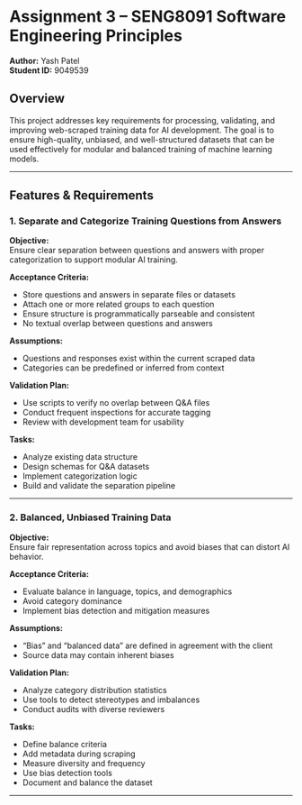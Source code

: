 # Assignment 3 – SENG8091 Software Engineering Principles  
**Author:** Yash Patel  
**Student ID:** 9049539  

## Overview  
This project addresses key requirements for processing, validating, and improving web-scraped training data for AI development. The goal is to ensure high-quality, unbiased, and well-structured datasets that can be used effectively for modular and balanced training of machine learning models.

---
## Features & Requirements  

### 1. Separate and Categorize Training Questions from Answers  
**Objective:**  
Ensure clear separation between questions and answers with proper categorization to support modular AI training.  

**Acceptance Criteria:**  
- Store questions and answers in separate files or datasets  
- Attach one or more related groups to each question  
- Ensure structure is programmatically parseable and consistent  
- No textual overlap between questions and answers  

**Assumptions:**  
- Questions and responses exist within the current scraped data  
- Categories can be predefined or inferred from context  

**Validation Plan:**  
- Use scripts to verify no overlap between Q&A files  
- Conduct frequent inspections for accurate tagging  
- Review with development team for usability  

**Tasks:**  
- Analyze existing data structure  
- Design schemas for Q&A datasets  
- Implement categorization logic  
- Build and validate the separation pipeline  

---
### 2. Balanced, Unbiased Training Data  
**Objective:**  
Ensure fair representation across topics and avoid biases that can distort AI behavior.  

**Acceptance Criteria:**  
- Evaluate balance in language, topics, and demographics  
- Avoid category dominance  
- Implement bias detection and mitigation measures  

**Assumptions:**  
- “Bias” and “balanced data” are defined in agreement with the client  
- Source data may contain inherent biases  

**Validation Plan:**  
- Analyze category distribution statistics  
- Use tools to detect stereotypes and imbalances  
- Conduct audits with diverse reviewers  

**Tasks:**  
- Define balance criteria  
- Add metadata during scraping  
- Measure diversity and frequency  
- Use bias detection tools  
- Document and balance the dataset  

---
